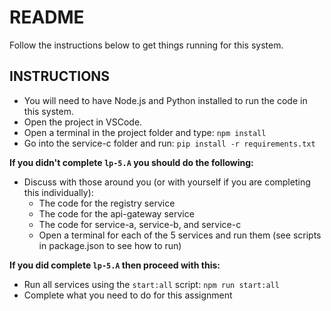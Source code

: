 # README

Follow the instructions below to get things running for this system.

## INSTRUCTIONS

- You will need to have Node.js and Python installed to run the code in this system.
- Open the project in VSCode.
- Open a terminal in the project folder and type: `npm install`
- Go into the service-c folder and run: `pip install -r requirements.txt`

**If you didn't complete `lp-5.A` you should do the following:**

- Discuss with those around you (or with yourself if you are completing this individually):
    - The code for the registry service
    - The code for the api-gateway service
    - The code for service-a, service-b, and service-c
    - Open a terminal for each of the 5 services and run them (see scripts in package.json to see how to run)

**If you did complete `lp-5.A` then proceed with this:**

- Run all services using the `start:all` script: `npm run start:all`
- Complete what you need to do for this assignment
